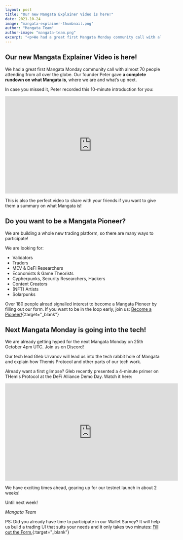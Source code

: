 ```yaml
---
layout: post
title: "Our new Mangata Explainer Video is here!"
date: 2021-10-24
image: "mangata-explainer-thumbnail.png"
author: "Mangata Team"
author-image: "mangata-team.png"
excerpt: "<p>We had a great first Mangata Monday community call with almost 70 people attending from all over the globe. Our founder Peter gave a complete rundown on what Mangata is, where we are and what’s up next. In case you missed it, Peter recorded this 10-minute introduction for you. Also featured in the article: Fill out our form to becoma a Mangata pioneer; and watch Gleb explain Themis in 4 minutes.</p>"
---
```



## Our new Mangata Explainer Video is here!
We had a great first Mangata Monday community call with almost 70 people attending from all over the globe. Our founder Peter gave **a complete rundown on what Mangata is**, where we are and what’s up next.

In case you missed it, Peter recorded this 10-minute introduction for you:

<iframe width="560" height="315" src="https://www.youtube.com/embed/_LoorCmEKQM" title="YouTube video player" frameborder="0" allow="accelerometer; autoplay; clipboard-write; encrypted-media; gyroscope; picture-in-picture" allowfullscreen></iframe>

This is also the perfect video to share with your friends if you want to give them a summary on what Mangata is!

## Do you want to be a Mangata Pioneer?
We are building a whole new trading platform, so there are many ways to participate!

We are looking for:
* Validators
* Traders
* MEV & DeFi Researchers
* Economists & Game Theorists
* Cypherpunks, Security Researchers, Hackers
* Content Creators
* (NFT) Artists
* Solarpunks

Over 180 people alread signalled interest to become a Mangata Pioneer by filling out our form. If you want to be in the loop early, join us: [Become a Pioneer!](https://docs.google.com/forms/d/e/1FAIpQLSe7PfhCTlF2RVFJgCgeFRAo2IXoPlQtQg5xxMvuUt_rdqHe-A/viewform){:target="\_blank"}

## Next Mangata Monday is going into the tech!
We are already getting hyped for the next Mangata Monday on 25th October 4pm UTC. Join us on Discord!

Our tech lead Gleb Urvanov will lead us into the tech rabbit hole of Mangata and explain how Themis Protocol and other parts of our tech work.

Already want a first glimpse? Gleb recently presented a 4-minute primer on THemis Protocol at the DeFi Alliance Demo Day. Watch it here:

<iframe width="560" height="315" src="https://www.youtube.com/embed/Md0d2YoAaDk" title="YouTube video player" frameborder="0" allow="accelerometer; autoplay; clipboard-write; encrypted-media; gyroscope; picture-in-picture" allowfullscreen></iframe>

We have exciting times ahead, gearing up for our testnet launch in about 2 weeks!

Until next week!

*Mangata Team*

PS: Did you already have time to participate in our Wallet Survey? It will help us build a trading UI that suits your needs and it only takes two minutes: [Fill out the Form.](https://docs.google.com/forms/d/e/1FAIpQLSfNNB2CcMdV2M-KVy45mu3brWmcOG06MF5SChO9tJcwLA3qhQ/viewform){:target="\_blank"}